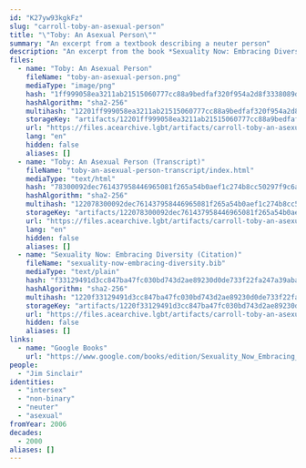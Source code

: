 ```yaml
---
id: "K27yw93kgkFz"
slug: "carroll-toby-an-asexual-person"
title: "\"Toby: An Asexual Person\""
summary: "An excerpt from a textbook describing a neuter person"
description: "An excerpt from the book *Sexuality Now: Embracing Diversity*, which describes Toby (Jim Sinclair) as neuter and asexual"
files:
  - name: "Toby: An Asexual Person"
    fileName: "toby-an-asexual-person.png"
    mediaType: "image/png"
    hash: "1ff999058ea3211ab21515060777cc88a9bedfaf320f954a2d8f3338089d1172"
    hashAlgorithm: "sha2-256"
    multihash: "12201ff999058ea3211ab21515060777cc88a9bedfaf320f954a2d8f3338089d1172"
    storageKey: "artifacts/12201ff999058ea3211ab21515060777cc88a9bedfaf320f954a2d8f3338089d1172"
    url: "https://files.acearchive.lgbt/artifacts/carroll-toby-an-asexual-person/toby-an-asexual-person.png"
    lang: "en"
    hidden: false
    aliases: []
  - name: "Toby: An Asexual Person (Transcript)"
    fileName: "toby-an-asexual-person-transcript/index.html"
    mediaType: "text/html"
    hash: "78300092dec761437958446965081f265a54b0aef1c274b8cc50297f9c6ac4ea"
    hashAlgorithm: "sha2-256"
    multihash: "122078300092dec761437958446965081f265a54b0aef1c274b8cc50297f9c6ac4ea"
    storageKey: "artifacts/122078300092dec761437958446965081f265a54b0aef1c274b8cc50297f9c6ac4ea"
    url: "https://files.acearchive.lgbt/artifacts/carroll-toby-an-asexual-person/toby-an-asexual-person-transcript/index.html"
    lang: "en"
    hidden: false
    aliases: []
  - name: "Sexuality Now: Embracing Diversity (Citation)"
    fileName: "sexuality-now-embracing-diversity.bib"
    mediaType: "text/plain"
    hash: "f33129491d3cc847ba47fc030bd743d2ae89230d0de733f22fa247a39aba47d2"
    hashAlgorithm: "sha2-256"
    multihash: "1220f33129491d3cc847ba47fc030bd743d2ae89230d0de733f22fa247a39aba47d2"
    storageKey: "artifacts/1220f33129491d3cc847ba47fc030bd743d2ae89230d0de733f22fa247a39aba47d2"
    url: "https://files.acearchive.lgbt/artifacts/carroll-toby-an-asexual-person/sexuality-now-embracing-diversity.bib"
    hidden: false
    aliases: []
links:
  - name: "Google Books"
    url: "https://www.google.com/books/edition/Sexuality_Now_Embracing_Diversity/nKwJzgEACAAJ?hl=en"
people:
  - "Jim Sinclair"
identities:
  - "intersex"
  - "non-binary"
  - "neuter"
  - "asexual"
fromYear: 2006
decades:
  - 2000
aliases: []
---
```

